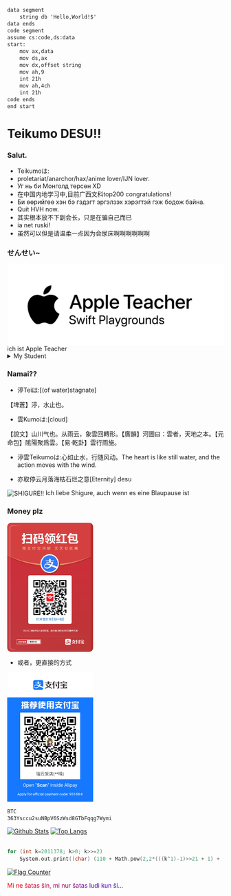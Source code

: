 ```assembly
data segment 
    string db 'Hello,World!$'
data ends
code segment 
assume cs:code,ds:data
start:
    mov ax,data 
    mov ds,ax 
    mov dx,offset string
    mov ah,9
    int 21h
    mov ah,4ch
    int 21h
code ends
end start
```


# Teikumo DESU!!
### Salut.
- Teikumoは:
- proletariat/anarchor/hax/anime lover/IJN lover. 
- Уг нь би Монголд төрсөн XD
- 在中国内地学习中,目前广西文科top200 congratulations!
- Би өөрийгөө хэн бэ гэдэгт эргэлзэх хэрэгтэй гэж бодож байна.
- Quit HVH now.
- 其实根本放不下副会长，只是在骗自己而已
- ia net ruski!
- 虽然可以但是请温柔一点因为会尿床啊啊啊啊啊啊
### せんせい~
<img src="https://github.com/M3351AN/M3351AN/raw/main/AppleTeacherSwiftPlaygrounds_black.png" alt="Apple Teacher" align=center />
ich ist Apple Teacher
<details> <summary>My Student</summary>

<img src="https://user-images.githubusercontent.com/65479796/210480030-afa40cef-8b06-4841-8348-a9758c81b9c6.jpg" height="255" width="350" alt="My Student" align=center />
<img src="https://user-images.githubusercontent.com/65479796/210486401-6d4aca01-6d14-4bc7-831b-1a60414557d1.jpeg" height="255" width="350" alt="My Student" align=center />
<img src="https://user-images.githubusercontent.com/65479796/210488877-a394b11d-be1b-4ace-926e-06177b31e93d.jpg" height="450" width="318" alt="My Student" align=center />

</details>


### Namai??
- 渟Teiは:[(of water)stagnate]

【埤蒼】渟，水止也。
- 雲Kumoは:[cloud]

【說文】山川气也。从雨云，象雲回轉形。【廣韻】河圖曰：雲者，天地之本。【元命包】隂陽聚爲雲。【易·乾卦】雲行雨施。
- 渟雲Teikumoは:心如止水，行随风动。The heart is like still water, and the action moves with the wind.
    
- 亦取停云月落海枯石烂之意[Eternity] desu
<img src="https://github.com/M3351AN/db/raw/main/DSC05356.JPG" alt="SHIGURE!!" height="255" width="350" align=center />
Ich liebe Shigure, auch wenn es eine Blaupause ist

### Money plz

<img src="https://github.com/M3351AN/M3351AN.github.io/raw/main/Lucky.jpg" alt="lucky" height="300" width="200" align=center />

- 或者，更直接的方式

<img src="https://github.com/M3351AN/M3351AN.github.io/raw/main/Alipay.jpg" alt="alipay" height="300" width="200" align=center />

```BTC !
BTC
363Ysccu2suNBpV6SzWsd8GTbFqqg7Wymi
```
[![Github Stats](https://github-readme-stats.vercel.app/api?username=M3351AN&theme=tokyonight&show_icons=true)](https://github.com/M3351AN)
[![Top Langs](https://github-readme-stats.vercel.app/api/top-langs?username=M3351AN&layout=compact)](https://github.com/M3351AN)

```cpp

for (int k=2011378; k>0; k>>=2)
    System.out.print((char) (110 + Math.pow(2,2*(((k^1)-1)>>21 + 1) + (k&3)) - ((k&8192)/8192 + 7.9*(-(k^1964)>>21) - .1*(-((k&35)^35)>>21) + .3*(-((k&120)^120)>>21) + (-((k|7)^7)>>21) + 9.1)*10));
```
<a href="https://info.flagcounter.com/LT1t"><img src="https://s11.flagcounter.com/map/LT1t/size_t/txt_7C1DCF/border_0F0F0F/pageviews_1/viewers_Luv/flags_0/" alt="Flag Counter" border="0"></a>
<p>
<font color=#FA0005>M</font><font color=#F5000A>i</font><font color=#F0000F> </font><font color=#EB0014>n</font><font color=#E60019>e</font><font color=#E1001E> </font><font color=#DC0023>ŝ</font><font color=#D70028>a</font><font color=#D2002D>t</font><font color=#CD0032>a</font><font color=#C80037>s</font><font color=#C3003C> </font><font color=#BE0041>ŝ</font><font color=#B90046>i</font><font color=#B4004B>n</font><font color=#AF0050>,</font><font color=#AA0055> </font><font color=#A5005A>m</font><font color=#A0005F>i</font><font color=#9B0064> </font><font color=#960069>n</font><font color=#91006E>u</font><font color=#8C0073>r</font><font color=#870078> </font><font color=#82007D>ŝ</font><font color=#7D0082>a</font><font color=#780087>t</font><font color=#73008C>a</font><font color=#6E0091>s</font><font color=#690096> </font><font color=#64009B>l</font><font color=#5F00A0>u</font><font color=#5A00A5>d</font><font color=#5500AA>i</font><font color=#5000AF> </font><font color=#4B00B4>k</font><font color=#4600B9>u</font><font color=#4100BE>n</font><font color=#3C00C3> </font><font color=#3700C8>ŝ</font><font color=#3200CD>i</font><font color=#2D00D2>.</font><font color=#2800D7>.</font><font color=#2300DC>.</font>
</p>
